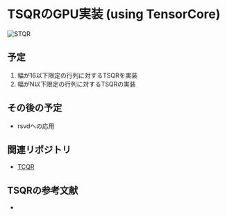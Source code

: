 # TSQRのGPU実装 (using TensorCore)

![STQR](https://gitlab.momo86.net/mutsuki/tsqr-gpu/raw/master/docs/tsqr.svg)

## 予定
1. 幅が16以下限定の行列に対するTSQRを実装
2. 幅がN以下限定の行列に対するTSQRの実装

## その後の予定
- rsvdへの応用

## 関連リポジトリ
- [TCQR](https://gitlab.momo86.net/mutsuki/tcqr)

## TSQRの参考文献
-  
